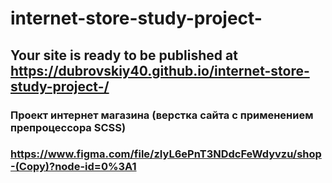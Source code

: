# internet-store-study-project-
 ## Your site is ready to be published at https://dubrovskiy40.github.io/internet-store-study-project-/
### Проект интернет магазина (верстка сайта с применением препроцессора SCSS)
### https://www.figma.com/file/zIyL6ePnT3NDdcFeWdyvzu/shop-(Copy)?node-id=0%3A1

